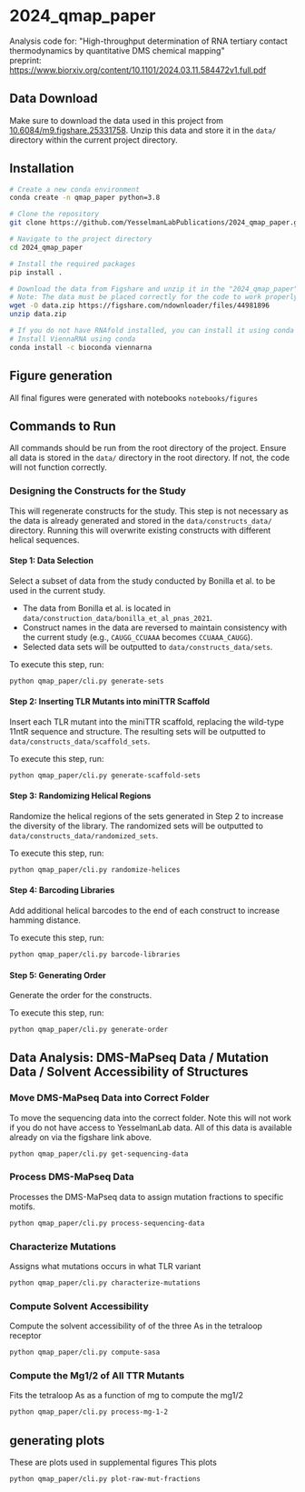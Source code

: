 # 2024_qmap_paper
Analysis code for: "High-throughput determination of RNA tertiary contact thermodynamics by quantitative DMS chemical mapping"<br>
preprint: https://www.biorxiv.org/content/10.1101/2024.03.11.584472v1.full.pdf

## Data Download
Make sure to download the data used in this project from [10.6084/m9.figshare.25331758](https://figshare.com/articles/dataset/data/25331758). Unzip this data and store it in the `data/` directory within the current project directory.

## Installation

```bash
# Create a new conda environment
conda create -n qmap_paper python=3.8

# Clone the repository
git clone https://github.com/YesselmanLabPublications/2024_qmap_paper.git

# Navigate to the project directory
cd 2024_qmap_paper

# Install the required packages
pip install .

# Download the data from Figshare and unzip it in the "2024_qmap_paper" directory
# Note: The data must be placed correctly for the code to work properly
wget -O data.zip https://figshare.com/ndownloader/files/44981896
unzip data.zip 

# If you do not have RNAfold installed, you can install it using conda
# Install ViennaRNA using conda
conda install -c bioconda viennarna
```

## Figure generation 
All final figures were generated with notebooks `notebooks/figures`

## Commands to Run
All commands should be run from the root directory of the project. Ensure all data is stored in the `data/` directory in the root directory. If not, the code will not function correctly.

### Designing the Constructs for the Study
This will regenerate constructs for the study. This step is not necessary as the data is already generated and stored in the `data/constructs_data/` directory. Running this will overwrite existing constructs with different helical sequences.

#### Step 1: Data Selection
Select a subset of data from the study conducted by Bonilla et al. to be used in the current study.

- The data from Bonilla et al. is located in `data/construction_data/bonilla_et_al_pnas_2021`.
- Construct names in the data are reversed to maintain consistency with the current study (e.g., `CAUGG_CCUAAA` becomes `CCUAAA_CAUGG`).
- Selected data sets will be outputted to `data/constructs_data/sets`.

To execute this step, run:
```bash
python qmap_paper/cli.py generate-sets
```

#### Step 2: Inserting TLR Mutants into miniTTR Scaffold
Insert each TLR mutant into the miniTTR scaffold, replacing the wild-type 11ntR sequence and structure. The resulting sets will be outputted to `data/constructs_data/scaffold_sets`.

To execute this step, run:
```bash
python qmap_paper/cli.py generate-scaffold-sets
```

#### Step 3: Randomizing Helical Regions
Randomize the helical regions of the sets generated in Step 2 to increase the diversity of the library. The randomized sets will be outputted to `data/constructs_data/randomized_sets`.

To execute this step, run:
```bash
python qmap_paper/cli.py randomize-helices
```

#### Step 4: Barcoding Libraries
Add additional helical barcodes to the end of each construct to increase hamming distance.

To execute this step, run:
```bash
python qmap_paper/cli.py barcode-libraries
```

#### Step 5: Generating Order
Generate the order for the constructs.

To execute this step, run:
```bash
python qmap_paper/cli.py generate-order
```

## Data Analysis: DMS-MaPseq Data / Mutation Data / Solvent Accessibility of Structures

### Move DMS-MaPseq Data into Correct Folder
To move the sequencing data into the correct folder.
Note this will not work if you do not have access to YesselmanLab data. All of this data
is available already on via the figshare link above.

```bash
python qmap_paper/cli.py get-sequencing-data
```

### Process DMS-MaPseq Data
Processes the DMS-MaPseq data to assign mutation fractions to specific motifs.
```bash
python qmap_paper/cli.py process-sequencing-data
```

### Characterize Mutations
Assigns what mutations occurs in what TLR variant
```bash
python qmap_paper/cli.py characterize-mutations
```

### Compute Solvent Accessibility
Compute the solvent accessibility of of the three As in the tetraloop receptor
```bash
python qmap_paper/cli.py compute-sasa
```

### Compute the Mg1/2 of All TTR Mutants
Fits the tetraloop As as a function of mg to compute the mg1/2
```bash
python qmap_paper/cli.py process-mg-1-2
```

## generating plots 
These are plots used in supplemental figures 
This plots 
```
python qmap_paper/cli.py plot-raw-mut-fractions
```




